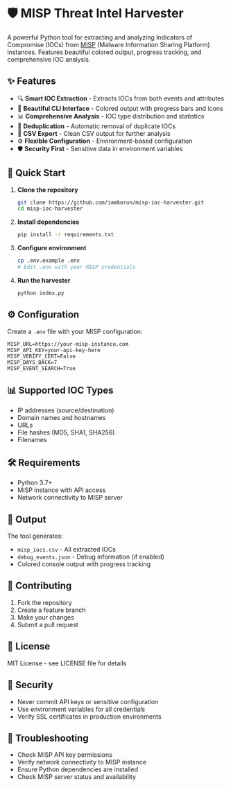 # 🛡️ MISP Threat Intel Harvester

A powerful Python tool for extracting and analyzing Indicators of Compromise (IOCs) from [MISP](https://github.com/MISP/MISP) (Malware Information Sharing Platform) instances. Features beautiful colored output, progress tracking, and comprehensive IOC analysis.

## ✨ Features

- 🔍 **Smart IOC Extraction** - Extracts IOCs from both events and attributes
- 🎨 **Beautiful CLI Interface** - Colored output with progress bars and icons
- 📊 **Comprehensive Analysis** - IOC type distribution and statistics
- 🔄 **Deduplication** - Automatic removal of duplicate IOCs
- 💾 **CSV Export** - Clean CSV output for further analysis
- ⚙️ **Flexible Configuration** - Environment-based configuration
- 🛡️ **Security First** - Sensitive data in environment variables

## 🚀 Quick Start

1. **Clone the repository**
   ```bash
   git clone https://github.com/iamkorun/misp-ioc-harvester.git
   cd misp-ioc-harvester
   ```

2. **Install dependencies**
   ```bash
   pip install -r requirements.txt
   ```

3. **Configure environment**
   ```bash
   cp .env.example .env
   # Edit .env with your MISP credentials
   ```

4. **Run the harvester**
   ```bash
   python index.py
   ```

## ⚙️ Configuration

Create a `.env` file with your MISP configuration:

```env
MISP_URL=https://your-misp-instance.com
MISP_API_KEY=your-api-key-here
MISP_VERIFY_CERT=False
MISP_DAYS_BACK=7
MISP_EVENT_SEARCH=True
```

## 📊 Supported IOC Types

- IP addresses (source/destination)
- Domain names and hostnames
- URLs
- File hashes (MD5, SHA1, SHA256)
- Filenames

## 🛠️ Requirements

- Python 3.7+
- MISP instance with API access
- Network connectivity to MISP server

## 📄 Output

The tool generates:
- `misp_iocs.csv` - All extracted IOCs
- `debug_events.json` - Debug information (if enabled)
- Colored console output with progress tracking

## 🤝 Contributing

1. Fork the repository
2. Create a feature branch
3. Make your changes
4. Submit a pull request

## 📝 License

MIT License - see LICENSE file for details

## 🔐 Security

- Never commit API keys or sensitive configuration
- Use environment variables for all credentials
- Verify SSL certificates in production environments

## 🐛 Troubleshooting

- Check MISP API key permissions
- Verify network connectivity to MISP instance
- Ensure Python dependencies are installed
- Check MISP server status and availability

